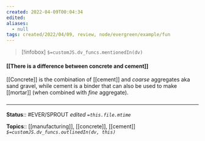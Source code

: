 ```yaml
---
created: 2022-04-09T00:04:34 
edited: 
aliases:
  - null
tags: created/2022/04/09, review, node/evergreen/example/fun
---
```

> [!infobox]
`$=customJS.dv_funcs.mentionedIn(dv)`

#### [[There is a difference between concrete and cement]]

[[Concrete]] is the combination of [[cement]] and *coarse* aggregates aka sand gravel, while cement is a binder that can also be used to make [[mortar]] (when combined with *fine* aggregate).

### <hr class="footnote"/>

**Status**:: #EVER/SPROUT
*edited `=this.file.mtime`*

**Topics**:: [[manufacturing]], [[concrete]], [[cement]]
*`$=customJS.dv_funcs.outlinedIn(dv, this)`*
